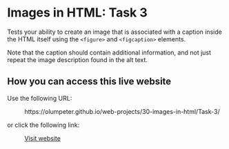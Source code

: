 # Images in HTML: Task 3

Tests your ability to create an image that is associated with a caption inside the HTML itself using the <code>&lt;figure&gt;</code> and <code>&lt;figcaption&gt;</code> elements. 

Note that the caption should contain additional information, and not just repeat the image description found in the alt text.

## How you can access this live website
 
<dl>
  <p>Use the following URL:</p>
  <dd>
    https://olumpeter.github.io/web-projects/30-images-in-html/Task-3/
  </dd>
  <p>or click the following link:</p>
  <dd>
    <a href="https://olumpeter.github.io/web-projects/30-images-in-html/Task-3/">Visit website</a>
  </dd>
</dl>
